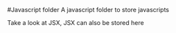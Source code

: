 #Javascript folder
A javascript folder to store javascripts

Take a look at JSX, JSX can also be stored here
